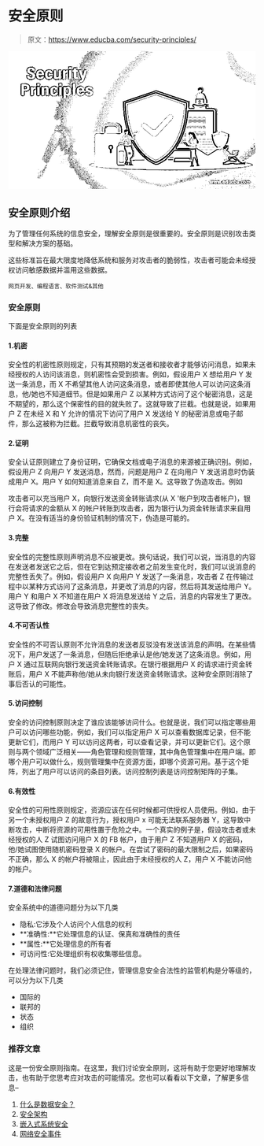 # 安全原则

> 原文：<https://www.educba.com/security-principles/>

![Security Principles](img/7f26b0d27a90075650c2b6b1b09b0500.png)



## 安全原则介绍

为了管理任何系统的信息安全，理解安全原则是很重要的。安全原则是识别攻击类型和解决方案的基础。

这些标准旨在最大限度地降低系统和服务对攻击者的脆弱性，攻击者可能会未经授权访问敏感数据并滥用这些数据。

<small>网页开发、编程语言、软件测试&其他</small>

### 安全原则

下面是安全原则的列表

#### 1.机密

安全性的机密性原则规定，只有其预期的发送者和接收者才能够访问消息，如果未经授权的人访问该消息，则机密性会受到损害。例如，假设用户 X 想给用户 Y 发送一条消息，而 X 不希望其他人访问这条消息，或者即使其他人可以访问这条消息，他/她也不知道细节。但是如果用户 Z 以某种方式访问了这个秘密消息，这是不期望的，那么这个保密性的目的就失败了。这就导致了拦截。也就是说，如果用户 Z 在未经 X 和 Y 允许的情况下访问了用户 X 发送给 Y 的秘密消息或电子邮件，那么这被称为拦截。拦截导致消息机密性的丧失。

#### 2.证明

安全认证原则建立了身份证明，它确保文档或电子消息的来源被正确识别。例如，假设用户 Z 向用户 Y 发送消息，然而，问题是用户 Z 在向用户 Y 发送消息时伪装成用户 X。用户 Y 如何知道消息来自 Z，而不是 X。这导致了伪造攻击。例如

攻击者可以充当用户 X，向银行发送资金转账请求(从 X '帐户到攻击者帐户)，银行会将请求的金额从 X 的帐户转账到攻击者，因为银行认为资金转账请求来自用户 X。在没有适当的身份验证机制的情况下，伪造是可能的。

#### 3.完整

安全性的完整性原则声明消息不应被更改。换句话说，我们可以说，当消息的内容在发送者发送它之后，但在它到达预定接收者之前发生变化时，我们可以说消息的完整性丢失了。例如，假设用户 X 向用户 Y 发送了一条消息，攻击者 Z 在传输过程中以某种方式访问了这条消息，并更改了消息的内容，然后将其发送给用户 Y。用户 Y 和用户 X 不知道在用户 X 将消息发送给 Y 之后，消息的内容发生了更改。这导致了修改。修改会导致消息完整性的丧失。

#### 4.不可否认性

安全性的不可否认原则不允许消息的发送者反驳没有发送该消息的声明。在某些情况下，用户发送了一条消息，但随后拒绝承认是他/她发送了这条消息。例如，用户 X 通过互联网向银行发送资金转账请求。在银行根据用户 X 的请求进行资金转账后，用户 X 不能声称他/她从未向银行发送资金转账请求。这种安全原则消除了事后否认的可能性。

#### 5.访问控制

安全的访问控制原则决定了谁应该能够访问什么。也就是说，我们可以指定哪些用户可以访问哪些功能，例如，我们可以指定用户 X 可以查看数据库记录，但不能更新它们，而用户 Y 可以访问这两者，可以查看记录，并可以更新它们。这个原则与两个领域广泛相关——角色管理和规则管理，其中角色管理集中在用户端。即哪个用户可以做什么，规则管理集中在资源方面，即哪个资源可用。基于这个矩阵，列出了用户可以访问的条目列表。访问控制列表是访问控制矩阵的子集。

#### 6.有效性

安全性的可用性原则规定，资源应该在任何时候都可供授权人员使用。例如，由于另一个未授权用户 Z 的故意行为，授权用户 x 可能无法联系服务器 Y，这导致中断攻击，中断将资源的可用性置于危险之中。一个真实的例子是，假设攻击者或未经授权的人 Z 试图访问用户 X 的 FB 帐户，由于用户 Z 不知道用户 X 的密码，他/她试图使用随机密码登录 X 的帐户。在尝试了密码的最大限制之后，如果密码不正确，那么 X 的帐户将被阻止，因此由于未经授权的人 Z，用户 X 不能访问他的帐户。

#### 7.道德和法律问题

安全系统中的道德问题分为以下几类

*   隐私:它涉及个人访问个人信息的权利
*   **准确性:**它处理信息的认证、保真和准确性的责任
*   **属性:**它处理信息的所有者
*   可访问性:它处理组织有权收集哪些信息。

在处理法律问题时，我们必须记住，管理信息安全合法性的监管机构是分等级的，可以分为以下几类

*   国际的
*   联邦的
*   状态
*   组织

### 推荐文章

这是一份安全原则指南。在这里，我们讨论安全原则，这将有助于您更好地理解攻击，也有助于您思考应对攻击的可能情况。您也可以看看以下文章，了解更多信息–

1.  [什么是数据安全？](https://www.educba.com/what-is-data-security/)
2.  [安全架构](https://www.educba.com/security-architecture/)
3.  [嵌入式系统安全](https://www.educba.com/embedded-systems-security/)
4.  [网络安全事件](https://www.educba.com/cyber-security-incidents/)





